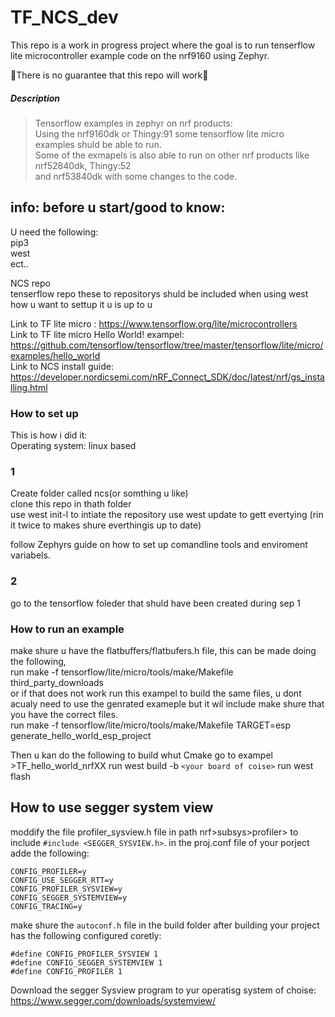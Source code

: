 # TF_NCS_dev
This repo is a work in progress project where the goal is to run tenserflow lite microcontroller example code on the nrf9160 using Zephyr. 


🚧There is no guarantee that this repo will work🚧



##### Description
> Tensorflow examples in zephyr on nrf products:  
> Using the nrf9160dk or Thingy:91 some tensorflow lite micro examples shuld be able to run.  
> Some of the exmapels is also able to run on other nrf products like nrf52840dk, Thingy:52  
>  and nrf53840dk with some changes to the code.   



## info: before u start/good to know:
U need the following:  
pip3  
west  
ect..  

NCS repo  
tenserflow repo
these to repositorys shuld be included when using west   
how u want to settup it u is up to u    

Link to TF lite micro : https://www.tensorflow.org/lite/microcontrollers  
Link to TF lite micro Hello World! exampel: https://github.com/tensorflow/tensorflow/tree/master/tensorflow/lite/micro/examples/hello_world  
Link to NCS install guide: https://developer.nordicsemi.com/nRF_Connect_SDK/doc/latest/nrf/gs_installing.html  

### How to set up
This is how i did it:  
Operating system: linux based  


### 1
Create folder called ncs(or somthing u like)  
clone this repo in thath folder  
use west init-l to intiate the repository
use west update to gett evertying (rin it twice to makes shure everthingis up to date)


follow Zephyrs guide on how to set up comandline tools and enviroment variabels. 

### 2
go to the tensorflow foleder that shuld have been created during sep 1  



### How to run an example 
make shure u have the flatbuffers/flatbufers.h file, this can be made doing the following,  
run make -f tensorflow/lite/micro/tools/make/Makefile third_party_downloads  
or if that does not work run this exampel to build the same files, u dont acualy need to use the genrated exameple but it wil include make shure that you have the correct files.  
run make -f tensorflow/lite/micro/tools/make/Makefile TARGET=esp generate_hello_world_esp_project  

Then u kan do the following to build whut Cmake 
go to exampel >TF_hello_world_nrfXX 
run west build -b ``<your board of coise>`` 
run west flash

## How to use segger system view

moddify the file profiler_sysview.h file in path nrf>subsys>profiler> to include ``#include <SEGGER_SYSVIEW.h>``.
in the proj.conf file of your porject adde the following: 
```
CONFIG_PROFILER=y
CONFIG_USE_SEGGER_RTT=y
CONFIG_PROFILER_SYSVIEW=y
CONFIG_SEGGER_SYSTEMVIEW=y
CONFIG_TRACING=y
``` 


make shure the ``autoconf.h`` file in the build folder after building your project has the following configured coretly:
```
#define CONFIG_PROFILER_SYSVIEW 1
#define CONFIG_SEGGER_SYSTEMVIEW 1
#define CONFIG_PROFILER 1
```

Download the segger Sysview program to  yur operatisg system of choise:
 https://www.segger.com/downloads/systemview/ 



